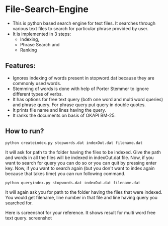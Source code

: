 # File-Search-Engine

- This is python based search engine for text files. It searches through various text files to search for particular phrase provided by user.
- It is implemented in 3 steps:
  - Indexing,
  - Phrase Search and
  - Ranking
 
## Features:
-  Ignores indexing of words present in stopword.dat because they are commonly used words.
- Stemming of words is done with help of Porter Stemmer to ignore different types of verbs.
- It has options for free text query (both one word and multi word queries) and phrase query. For phrase query put query in double quotes.
- It prints file name and lines having the query.
- It ranks the documents on basis of OKAPI BM-25.

## How to run?
```
python createindex.py stopwords.dat indexOut.dat filename.dat
```
It will ask for path to the folder having the files to be indexed. Give the path and words in all the files will be indexed in indexOut.dat file. Now, if you want to search for query you can do so or you can quit by pressing enter key. Now, if you want to search again (but you don't want to index again because that takes time) you can run following command.

```
python queryindex.py stopwords.dat indexOut.dat filename.dat
```	
It will again ask you for path to the folder having the files that were indexed. You would get filename, line number in that file and line having query you searched for.

Here is screenshot for your reference. It shows result for multi word free text query.
screenshot 


